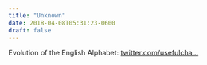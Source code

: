 ```yaml
---
title: "Unknown"
date: 2018-04-08T05:31:23-0600
draft: false
---
```


Evolution of the English Alphabet:
[twitter.com/usefulcha…](https://twitter.com/usefulcharts/status/982306942352670722)
